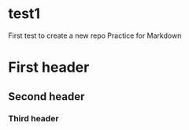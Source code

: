 # test1
First test to create a new repo
Practice for Markdown
# First header
## Second header
### Third header
